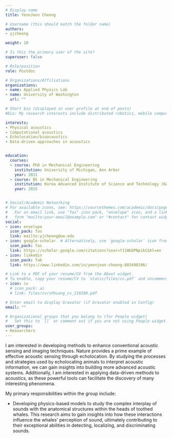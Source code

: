 ```yaml
---
# Display name
title: YeonJoon Cheong

# Username (this should match the folder name)
authors:
- yjcheong

weight: 10

# Is this the primary user of the site?
superuser: false

# Role/position
role: Postdoc

# Organizations/Affiliations
organizations:
- name: Applied Physics Lab
- name: University of Washington
  url: ""

# Short bio (displayed in user profile at end of posts)
#bio: My research interests include distributed robotics, mobile computing and programmable matter.

interests:
- Physical acoustics
- Computational acoustics
- Echolocation/bioacoustics
- Data-driven approaches in acoustics


education:
  courses:
  - course: PhD in Mechanical Engineering
    institution: University of Michigan, Ann Arbor
    year: 2021
  - course: BS in Mechanical Engineering
    institution: Korea Advanced Institute of Science and Technology (KAIST), Korea 
    year: 2015


# Social/Academic Networking
# For available icons, see: https://sourcethemes.com/academic/docs/page-builder/#icons
#   For an email link, use "fas" icon pack, "envelope" icon, and a link in the
#   form "mailto:your-email@example.com" or "#contact" for contact widget.
social:
- icon: envelope
  icon_pack: fas
  link: mailto:yjcheong@uw.edu
- icon: google-scholar  # Alternatively, use `google-scholar` icon from `ai` icon pack
  icon_pack: fas
  link: https://scholar.google.com/citations?user=Y11WkDPNpikC&hl=en
- icon: linkedin
  icon_pack: fab
  link: https://www.linkedin.com/in/yeonjoon-cheong-883498106/

# Link to a PDF of your resume/CV from the About widget.
# To enable, copy your resume/CV to `static/files/cv.pdf` and uncomment the lines below.
- icon: cv
  # icon_pack: ai
  # link: files/cv/shhuang_cv_210208.pdf

# Enter email to display Gravatar (if Gravatar enabled in Config)
email: ""

# Organizational groups that you belong to (for People widget)
#   Set this to `[]` or comment out if you are not using People widget.
user_groups:
- Researchers
---
```

I am interested in developing methods to enhance conventional acoustic sensing and imaging techniques. Nature provides a prime example of effective acoustic sensing through echolocation. By studying the processes and strategies used by echolocating animals to interpret acoustic information, we can gain insights into building more advanced acoustic systems. Additionally, I am interested in applying data-driven methods to acoustics, as these powerful tools can facilitate the discovery of many interesting phenomena.


My primary responsibilities within the group include: 
   * Developing physics-based models to study the complex interplay of sounds with the anatomical structures within the heads of toothed whales. This research aims to gain insights into how these interactions influence the whales' perception of sound, ultimately contributing to their exceptional abilities in detecting, localizing, and discriminating sounds.

